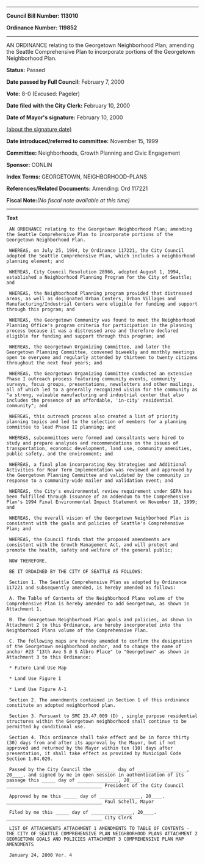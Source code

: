 

********

**Council Bill Number: 113010**
   
**Ordinance Number: 119852**
********

 AN ORDINANCE relating to the Georgetown Neighborhood Plan; amending the Seattle Comprehensive Plan to incorporate portions of the Georgetown Neighborhood Plan.

**Status:** Passed
   
**Date passed by Full Council:** February 7, 2000
   
**Vote:** 8-0 (Excused: Pageler)
   
**Date filed with the City Clerk:** February 10, 2000
   
**Date of Mayor's signature:** February 10, 2000
   
[(about the signature date)](/~public/approvaldate.htm)
   
   
   
**Date introduced/referred to committee:** November 15, 1999
   
**Committee:** Neighborhoods, Growth Planning and Civic Engagement
   
**Sponsor:** CONLIN
   
   
**Index Terms:** GEORGETOWN, NEIGHBORHOOD-PLANS

**References/Related Documents:** Amending: Ord 117221

**Fiscal Note:**_(No fiscal note available at this time)_

********

**Text**
   
```
 AN ORDINANCE relating to the Georgetown Neighborhood Plan; amending the Seattle Comprehensive Plan to incorporate portions of the Georgetown Neighborhood Plan.

 WHEREAS, on July 25, 1994, by Ordinance 117221, the City Council adopted the Seattle Comprehensive Plan, which includes a neighborhood planning element; and

 WHEREAS, City Council Resolution 28966, adopted August 1, 1994, established a Neighborhood Planning Program for the City of Seattle; and

 WHEREAS, the Neighborhood Planning program provided that distressed areas, as well as designated Urban Centers, Urban Villages and Manufacturing/Industrial Centers were eligible for funding and support through this program; and

 WHEREAS, the Georgetown Community was found to meet the Neighborhood Planning Office's program criteria for participation in the planning process because it was a distressed area and therefore declared eligible for funding and support through this program; and

 WHEREAS, the Georgetown Organizing Committee, and later the Georgetown Planning Committee, convened biweekly and monthly meetings open to everyone and regularly attended by thirteen to twenty citizens throughout the next four years; and

 WHEREAS, the Georgetown Organizing Committee conducted an extensive Phase I outreach process featuring community events, community surveys, focus groups, presentations, newsletters and other mailings, all of which led to a generally recognized vision for the community as "a strong, valuable manufacturing and industrial center that also includes the presence of an affordable, 'in-city' residential community"; and

 WHEREAS, this outreach process also created a list of priority planning topics and led to the selection of members for a planning committee to lead Phase II planning; and

 WHEREAS, subcommittees were formed and consultants were hired to study and prepare analyses and recommendations on the issues of transportation, economic development, land use, community amenities, public safety, and the environment; and

 WHEREAS, a final plan incorporating Key Strategies and Additional Activities for Near Term Implementation was reviewed and approved by the Georgetown Planning Committee and validated by the community in response to a community-wide mailer and validation event; and

 WHEREAS, the City's environmental review requirement under SEPA has been fulfilled through issuance of an addendum to the Comprehensive Plan's 1994 Final Environmental Impact Statement on November 18, 1999; and

 WHEREAS, the overall vision of the Georgetown Neighborhood Plan is consistent with the goals and policies of Seattle's Comprehensive Plan; and

 WHEREAS, the Council finds that the proposed amendments are consistent with the Growth Management Act, and will protect and promote the health, safety and welfare of the general public;

 NOW THEREFORE,

 BE IT ORDAINED BY THE CITY OF SEATTLE AS FOLLOWS:

 Section 1. The Seattle Comprehensive Plan as adopted by Ordinance 117221 and subsequently amended, is hereby amended as follows:

 A. The Table of Contents of the Neighborhood Plans volume of the Comprehensive Plan is hereby amended to add Georgetown, as shown in Attachment 1.

 B. The Georgetown Neighborhood Plan goals and policies, as shown in Attachment 2 to this Ordinance, are hereby incorporated into the Neighborhood Plans volume of the Comprehensive Plan.

 C. The following maps are hereby amended to confirm the designation of the Georgetown neighborhood anchor, and to change the name of anchor #23 "13th Ave S @ S Albro Place" to "Georgetown" as shown in Attachment 3 to this Ordinance:

 * Future Land Use Map

 * Land Use Figure 1

 * Land Use Figure A-1

 Section 2. The amendments contained in Section 1 of this ordinance constitute an adopted neighborhood plan.

 Section 3. Pursuant to SMC 23.47.009 (D) , single purpose residential structures within the Georgetown neighborhood shall continue to be permitted by conditional use.

 Section 4. This ordinance shall take effect and be in force thirty (30) days from and after its approval by the Mayor, but if not approved and returned by the Mayor within ten (10) days after presentation, it shall take effect as provided by Municipal Code Section 1.04.020.

 Passed by the City Council the ________ day of __________________, 20____, and signed by me in open session in authentication of its passage this _____ day of _______________, 20____. ___________________________________ President of the City Council

 Approved by me this _____ day of _______________, 20____. ___________________________________ Paul Schell, Mayor

 Filed by me this _____ day of _______________, 20____. ___________________________________ City Clerk

 LIST OF ATTACHMENTS ATTACHMENT 1 AMENDMENTS TO TABLE OF CONTENTS - THE CITY OF SEATTLE COMPREHENSIVE PLAN NEIGHBORHOOD PLANS ATTACHMENT 2 GEORGETOWN GOALS AND POLICIES ATTACHMENT 3 COMPREHENSIVE PLAN MAP AMENDMENTS

 January 24, 2000 Ver. 4

```
